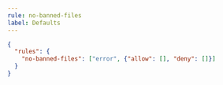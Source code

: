 ```yaml
---
rule: no-banned-files
label: Defaults
---
```


```json title="smoker.config.json"
{
  "rules": {
    "no-banned-files": ["error", {"allow": [], "deny": []}]
  }
}
```
